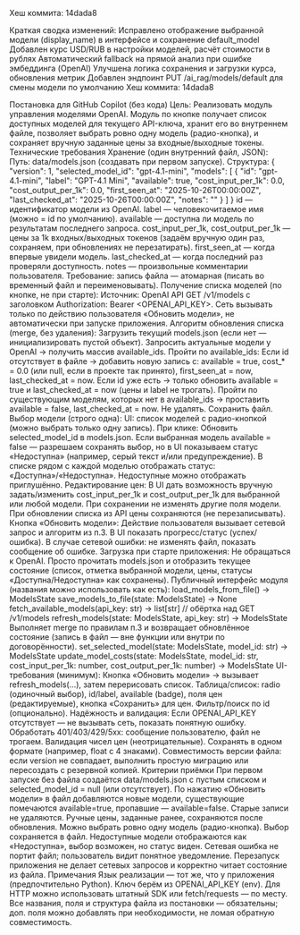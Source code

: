 Хеш коммита:
14dada8

Краткая сводка изменений:
Исправлено отображение выбранной модели (display_name) в интерфейсе и сохранение default_model
Добавлен курс USD/RUB в настройки моделей, расчёт стоимости в рублях
Автоматический fallback на прямой анализ при ошибке эмбеддинга (OpenAI)
Улучшена логика сохранения и загрузки курса, обновления метрик
Добавлен эндпоинт PUT /ai_rag/models/default для смены модели по умолчанию
Хеш коммита:
14dada8


Постановка для GitHub Copilot (без кода)
Цель: Реализовать модуль управления моделями OpenAI. Модуль по кнопке получает список доступных моделей для текущего API-ключа, хранит его во внутреннем файле, позволяет выбрать ровно одну модель (радио-кнопка), и сохраняет вручную заданные цены за входные/выходные токены.
Технические требования
Хранение (один внутренний файл, JSON):
Путь: data/models.json (создавать при первом запуске).
Структура:
{
  "version": 1,
  "selected_model_id": "gpt-4.1-mini",
  "models": [
    {
      "id": "gpt-4.1-mini",
      "label": "GPT-4.1 Mini",
      "available": true,
      "cost_input_per_1k": 0.0,
      "cost_output_per_1k": 0.0,
      "first_seen_at": "2025-10-26T00:00:00Z",
      "last_checked_at": "2025-10-26T00:00:00Z",
      "notes": ""
    }
  ]
}
id — идентификатор модели из OpenAI.
label — человекочитаемое имя (можно = id по умолчанию).
available — доступна ли модель по результатам последнего запроса.
cost_input_per_1k, cost_output_per_1k — цены за 1k входных/выходных токенов (задаём вручную один раз, сохраняем, при обновлениях не перезатирать).
first_seen_at — когда впервые увидели модель.
last_checked_at — когда последний раз проверяли доступность.
notes — произвольные комментарии пользователя.
Требование: запись файла — атомарная (писать во временный файл и переименовывать).
Получение списка моделей (по кнопке, не при старте):
Источник: OpenAI API GET /v1/models с заголовком Authorization: Bearer <OPENAI_API_KEY>.
Сеть вызывать только по действию пользователя «Обновить модели», не автоматически при запуске приложения.
Алгоритм обновления списка (merge, без удаления):
Загрузить текущий models.json (если нет — инициализировать пустой объект).
Запросить актуальные модели у OpenAI → получить массив available_ids.
Пройти по available_ids:
Если id отсутствует в файле → добавить новую запись с:
available = true,
cost_* = 0.0 (или null, если в проекте так принято),
first_seen_at = now, last_checked_at = now.
Если id уже есть → только обновить available = true и last_checked_at = now (цены и label не трогать).
Пройти по существующим моделям, которых нет в available_ids → проставить available = false, last_checked_at = now. Не удалять.
Сохранить файл.
Выбор модели (строго одна):
UI: список моделей с радио-кнопкой (можно выбрать только одну запись).
При клике:
Обновить selected_model_id в models.json.
Если выбранная модель available = false — разрешаем сохранять выбор, но в UI показываем статус «Недоступна» (например, серый текст и/или предупреждение).
В списке рядом с каждой моделью отображать статус: «Доступна»/«Недоступна». Недоступные можно отображать приглушённо.
Редактирование цен:
В UI дать возможность вручную задать/изменить cost_input_per_1k и cost_output_per_1k для выбранной или любой модели.
При сохранении не изменять другие поля модели.
При обновлении списка из API цены сохраняются (не перезаписывать).
Кнопка «Обновить модели»:
Действие пользователя вызывает сетевой запрос и алгоритм из п.3.
В UI показать прогресс/статус (успех/ошибка).
В случае сетевой ошибки: не изменять файл, показать сообщение об ошибке.
Загрузка при старте приложения:
Не обращаться к OpenAI.
Просто прочитать models.json и отобразить текущее состояние (список, отметка выбранной модели, цены, статусы «Доступна/Недоступна» как сохранены).
Публичный интерфейс модуля (названия можно использовать как есть):
load_models_from_file() -> ModelsState
save_models_to_file(state: ModelsState) -> None
fetch_available_models(api_key: str) -> list[str] // обёртка над GET /v1/models
refresh_models(state: ModelsState, api_key: str) -> ModelsState
Выполняет merge по правилам п.3 и возвращает обновлённое состояние (запись в файл — вне функции или внутри по договорённости).
set_selected_model(state: ModelsState, model_id: str) -> ModelsState
update_model_costs(state: ModelsState, model_id: str, cost_input_per_1k: number, cost_output_per_1k: number) -> ModelsState
UI-требования (минимум):
Кнопка «Обновить модели» → вызывает refresh_models(...), затем перерисовать список.
Таблица/список: radio (одиночный выбор), id/label, available (badge), поля цен (редактируемые), кнопка «Сохранить» для цен.
Фильтр/поиск по id (опционально).
Надёжность и валидация:
Если OPENAI_API_KEY отсутствует — не вызывать сеть, показать понятную ошибку.
Обработать 401/403/429/5xx: сообщение пользователю, файл не трогаем.
Валидация чисел цен (неотрицательные). Сохранять в одном формате (например, float с 4 знаками).
Совместимость версии файла: если version не совпадает, выполнить простую миграцию или пересоздать с резервной копией.
Критерии приёмки
 При первом запуске без файла создаётся data/models.json с пустым списком и selected_model_id = null (или отсутствует).
 По нажатию «Обновить модели» в файл добавляются новые модели, существующие помечаются available=true, пропавшие — available=false. Старые записи не удаляются.
 Ручные цены, заданные ранее, сохраняются после обновления.
 Можно выбрать ровно одну модель (радио-кнопка). Выбор сохраняется в файл.
 Недоступные модели отображаются как «Недоступна», выбор возможен, но статус виден.
 Сетевая ошибка не портит файл; пользователь видит понятное уведомление.
 Перезапуск приложения не делает сетевых запросов и корректно читает состояние из файла.
Примечания
Язык реализации — тот же, что у приложения (предпочтительно Python).
Ключ берём из OPENAI_API_KEY (env).
Для HTTP можно использовать штатный SDK или fetch/requests — по месту.
Все названия, поля и структура файла из постановки — обязательны; доп. поля можно добавлять при необходимости, не ломая обратную совместимость.